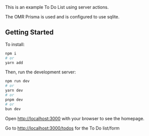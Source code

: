 This is an example To Do List using server actions.

The OMR Prisma is used and is configured to use sqlite.

## Getting Started

To install:

```bash
npm i
# or
yarn add
```

Then, run the development server:

```bash
npm run dev
# or
yarn dev
# or
pnpm dev
# or
bun dev
```

Open [http://localhost:3000](http://localhost:3000) with your browser to see the homepage.

Go to [http://localhost:3000/todos](http://localhost:3000/todos) for the To Do list/form
